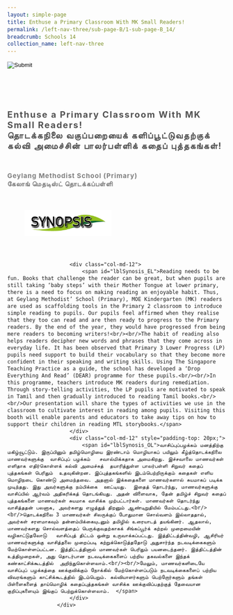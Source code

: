 ```yaml
---
layout: simple-page
title: Enthuse a Primary Classroom With MK Small Readers!
permalink: /left-nav-three/sub-page-B/1-sub-page-B_14/
breadcrumb: Schools 14 
collection_name: left-nav-three
---
```




<input type="image" name="btnBack" id="btnBack" onclick="goBack()" src="/images/btnBack.png" style="height:70px;">


<link href="/misc/bootstrap.min.css" rel="stylesheet" />
<link href="/misc/Site.css" rel="stylesheet" />
<style>
    .divSPMain {
        padding: 20px;
        padding-top: 20px;
        text-align: justify;
        border-radius: 20px;
    }
    .divSPInfo {
        padding-top: 1px;
    }
</style>

<script>
        function goBack() {
          window.history.back();
        }
        </script>
        

<div id="PanelSess">
   <div class="col-md-12" style="padding-top: 40px;">
                    <span id="lblTitle_EL" style="font-weight: bold; font-size: 20px; letter-spacing: 2px; color: #525252">Enthuse a Primary Classroom With MK Small Readers!<br>தொடக்கநிலை வகுப்பறையைக் களிப்பூட்டுவதற்குக் கல்வி  அமைச்சின் பாலர்பள்ளிக் கதைப் புத்தகங்கள்! </span>
                </div>
                <div class="col-md-12" style="padding-top: 30px;">
                    <b style="font-size: 17px; color: #525252; display: none;">SCHOOL / ORGANISATION</b><br />
                    <span id="lblOrg_EL" style="font-weight: bold; font-size: 15px; letter-spacing: 1px; color: #7f7f7f">Geylang Methodist School (Primary) <br>கேலாங் மெதடிஸ்ட் தொடக்கப்பள்ளி</span>
                </div>
    <div class="row divSPMain">
        <h2 style="text-decoration: underline; padding-left: 20px;">
            <img src="/images/sessions/HderSynopsis.png" style="height: 60px;width:199px;" /></h2>
        <div class="col-md-2">
        </div>
    </div>
    <div class="col-md-2">
    </div>
<div class="divSPInfo col-md-10">

                        <div class="col-md-12">
                            <span id="lblSynosis_EL">Reading needs to be fun. Books that challenge the reader can be great, but when pupils are still taking ‘baby steps’ with their Mother Tongue at lower primary, there is a need to focus on making reading an enjoyable habit. Thus, at Geylang Methodist’ School (Primary), MOE Kindergarten (MK) readers are used as scaffolding tools in the Primary 2 classroom to introduce simple reading to pupils. Our pupils feel affirmed when they realise that they too can read and are then ready to progress to the Primary readers. By the end of the year, they would have progressed from being mere readers to becoming writers!<br/><br/>The habit of reading also helps readers decipher new words and phrases that they come across in everyday life. It has been observed that Primary 3 Lower Progress (LP) pupils need support to build their vocabulary so that they become more confident in their speaking and writing skills. Using The Singapore Teaching Practice as a guide, the school has developed a ‘Drop Everything And Read’ (DEAR) programme for these pupils.<br/><br/>In this programme, teachers introduce MK readers during remediation. Through story-telling activities, the LP pupils are motivated to speak in Tamil and then gradually introduced to reading Tamil books.<br/><br/>Our presentation will share the types of activities we use in the classroom to cultivate interest in reading among pupils. Visiting this booth will enable parents and educators to take away tips on how to support their children in reading MTL storybooks.</span>
                        </div>
                        <div class="col-md-12" style="padding-top: 20px;">
                            <span id="lblSynosis_OL">வாசிப்புப்பழக்கம் மனத்திற்கு மகிழ்வூட்டும். இருப்பினும் தமிழ்மொழியை இரண்டாம் மொழியாகப் பயிலும் கீழ்த்தொடக்கநிலை மாணவர்களுக்கு  வாசிப்புப் பழக்கம்   சவால்மிக்கதாக அமைகிறது. இச்சவாலை மாணவர்கள் எளிதாக எதிர்கொள்ளக் கல்வி அமைச்சுத்  தயாரித்துள்ள பாலர்பள்ளி சிறுவர் கதைப் புத்தகங்கள் பெரிதும்  உதவுகின்றன. இப்புத்தகங்களில் இடம்பெற்றிருக்கும் கதைகள் எளிய மொழிநடை கொண்டு அமைந்தவை. அதனால் இக்கதைகளை மாணவர்களால் சுயமாகப் படிக்க முடிந்தது. இது அவர்களுக்கு நம்பிக்கை  ஊட்டியது.  இதைத் தொடர்ந்து, மாணவர்களுக்கு வாசிப்பில் ஆர்வம் அதிகரிக்கத் தொடங்கியது. அதன் விளைவாக, தேன் தமிழ்ச் சிறுவர் கதைப் புத்தகங்களை மாணவர்கள் சுயமாக வாசிக்க முற்பட்டார்கள். மாணவர்கள் தொடர்ந்து வாசித்ததன் பலனாக, அவர்களது எழுத்துத் திறனும் ஆண்டிறுதியில் மேம்பட்டது.<br/><br/>தொடக்கநிலை 3 மாணவர்கள் சிலருக்குப் போதுமான சொல்வளம் இல்லாததால், அவர்கள் சரளமாகவும் தன்னம்பிக்கையுடனும் தமிழில் உரையாடத் தயங்கினர். ஆதலால், மாணவர்களது சொல்வளத்தைப் பெருக்குவதற்காகக் சிங்கப்பூர்க் கற்றல் முறைமையின் வழிகாட்டுதலோடு   வாசிப்புத் திட்டம் ஒன்று உருவாக்கப்பட்டது. இத்திட்டத்தின்வழி, ஆசிரியர் மாணவர்களுக்கு வாசித்தலை முறைப்படி கற்றுக்கொடுத்ததோடு அதுசார்ந்த நடவடிக்கைகளும் மேற்கொள்ளப்பட்டன. இத்திட்டத்தினால் மாணவர்கள் பெரிதும் பயனடைந்தனர். இத்திட்டத்தின் உத்திமுறைகள், அது தொடர்பான நடவடிக்கைகளைப் பற்றிய தகவல்களை இந்தக் கண்காட்சிக்கூடத்தில்  அறிந்துகொள்ளலாம்.<br/><br/>மேலும், மாணவர்களிடையே வாசிப்புப் பழக்கத்தை ஊக்குவிக்கும் நோக்கில் மேற்கொள்ளப்படும் நடவடிக்கைகளைப் பற்றிய விவரங்களும் காட்சிக்கூடத்தில் இடம்பெறும். கல்வியாளர்களும் பெற்றோர்களும் தங்கள் பிள்ளைகளைத் தாய்மொழிக் கதைப்புத்தகங்கள் வாசிக்க ஊக்குவிப்பதற்குத் தேவையான குறிப்புகளையும் இங்குப் பெற்றுக்கொள்ளலாம்.  </span>
                        </div>
                    </div>

</div>
